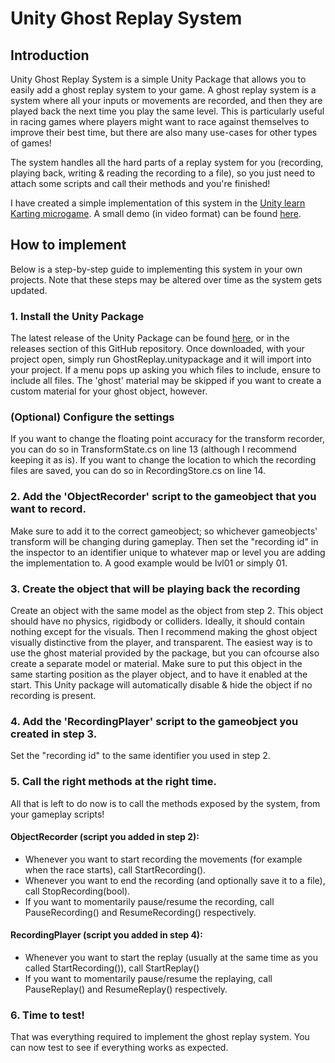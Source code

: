 # Unity Ghost Replay System

## Introduction

Unity Ghost Replay System is a simple Unity Package that allows you to easily add a ghost replay system to your game. A ghost replay system is a system where all your inputs or movements are recorded, and then they are played back the next time you play the same level.
This is particularly useful in racing games where players might want to race against themselves to improve their best time, but there are also many use-cases for other types of games!

The system handles all the hard parts of a replay system for you (recording, playing back, writing & reading the recording to a file), so you just need to attach some scripts and call their methods and you're finished!

I have created a simple implementation of this system in the [Unity learn Karting microgame](https://assetstore.unity.com/packages/templates/unity-learn-karting-microgame-urp-150956). 
A small demo (in video format) can be found [here](https://www.youtube.com/watch?v=GKyJadbZ9KA).


## How to implement

Below is a step-by-step guide to implementing this system in your own projects. Note that these steps may be altered over time as the system gets updated.

### 1. Install the Unity Package
   
The latest release of the Unity Package can be found [here](https://github.com/MaikelHendrikx1/Unity-Ghost-Replay-System/releases), or in the releases section of this GitHub repository.
Once downloaded, with your project open, simply run GhostReplay.unitypackage and it will import into your project. If a menu pops up asking you which files to include, ensure to include all files. 
The 'ghost' material may be skipped if you want to create a custom material for your ghost object, however.


### (Optional) Configure the settings

If you want to change the floating point accuracy for the transform recorder, you can do so in TransformState.cs on line 13 (although I recommend keeping it as is).
If you want to change the location to which the recording files are saved, you can do so in RecordingStore.cs on line 14.


### 2. Add the 'ObjectRecorder' script to the gameobject that you want to record.

Make sure to add it to the correct gameobject; so whichever gameobjects' transform will be changing during gameplay. Then set the "recording id" in the inspector to an identifier unique to whatever map or level you are adding the implementation to.
A good example would be lvl01 or simply 01.


### 3. Create the object that will be playing back the recording

Create an object with the same model as the object from step 2. This object should have no physics, rigidbody or colliders. Ideally, it should contain nothing except for the visuals. 
Then I recommend making the ghost object visually distinctive from the player, and transparent. The easiest way is to use the ghost material provided by the package, but you can ofcourse also create a separate model or material.
Make sure to put this object in the same starting position as the player object, and to have it enabled at the start. This Unity package will automatically disable & hide the object if no recording is present.


### 4. Add the 'RecordingPlayer' script to the gameobject you created in step 3.

Set the "recording id" to the same identifier you used in step 2.


### 5. Call the right methods at the right time.

All that is left to do now is to call the methods exposed by the system, from your gameplay scripts!

#### ObjectRecorder (script you added in step 2):
- Whenever you want to start recording the movements (for example when the race starts), call StartRecording().
- Whenever you want to end the recording (and optionally save it to a file), call StopRecording(bool).
- If you want to momentarily pause/resume the recording, call PauseRecording() and ResumeRecording() respectively.


#### RecordingPlayer (script you added in step 4):
- Whenever you want to start the replay (usually at the same time as you called StartRecording()), call StartReplay()
- If you want to momentarily pause/resume the replaying, call PauseReplay() and ResumeReplay() respectively.


### 6. Time to test!

That was everything required to implement the ghost replay system. You can now test to see if everything works as expected.

